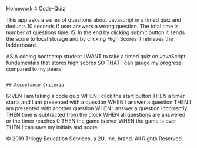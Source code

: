 
Homework 4 Code-Quiz





This app asks a series of questions about Javascript in a timed quiz and deducts 10 seconds if user answers a wrong question. The total time is number of questions
time 15. In the end by clicking submit button it sends the score to local storage and by clicking High Scores it retrieves the ladderboard.

AS A coding bootcamp student
I WANT to take a timed quiz on JavaScript fundamentals that stores high scores
SO THAT I can gauge my progress compared to my peers
```

## Acceptance Criteria

```
GIVEN I am taking a code quiz
WHEN I click the start button
THEN a timer starts and I am presented with a question
WHEN I answer a question
THEN I am presented with another question
WHEN I answer a question incorrectly
THEN time is subtracted from the clock
WHEN all questions are answered or the timer reaches 0
THEN the game is over
WHEN the game is over
THEN I can save my initials and score

© 2019 Trilogy Education Services, a 2U, Inc. brand. All Rights Reserved.